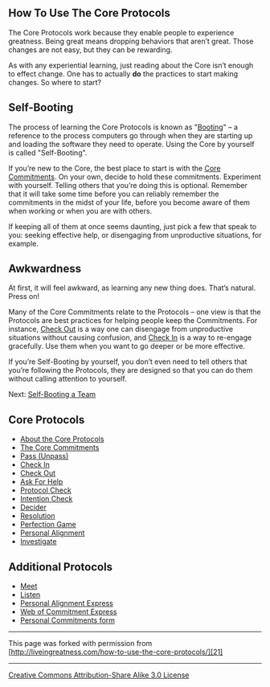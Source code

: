 

## How To Use The Core Protocols

The Core Protocols work because they enable people to experience greatness. 
Being great means dropping behaviors that aren’t great. Those changes are not 
easy, but they can be rewarding.

As with any experiential learning, just reading about the Core isn’t enough 
to effect change. One has to actually **do** the practices to start making 
changes. So where to start?

## Self-Booting

The process of learning the Core Protocols is known as "[Booting][1]" – a reference 
to the process computers go through when they are starting up and loading the 
software they need to operate. Using the Core by yourself is called "Self-Booting". 

If you’re new to the Core, the best place to start is with the [Core Commitments][2]. 
On your own, decide to hold these commitments. Experiment with yourself. Telling 
others that you’re doing this is optional. Remember that it will take some 
time before you can reliably remember the commitments in the midst of your 
life, before you become aware of them when working or when you are with others. 

If keeping all of them at once seems daunting, just pick a few that speak to 
you: seeking effective help, or disengaging from unproductive situations, for 
example.

## Awkwardness

At first, it will feel awkward, as learning any new thing does. That’s natural. 
Press on!

Many of the Core Commitments relate to the Protocols – one view is that the 
Protocols are best practices for helping people keep the Commitments. For instance, 
[Check Out][3] is a way one can disengage from unproductive situations without 
causing confusion, and [Check In][4] is a way to re-engage gracefully. Use 
them when you want to go deeper or be more effective.

If you’re Self-Booting by yourself, you don’t even need to tell others that 
you’re following the Protocols, they are designed so that you can do them without 
calling attention to yourself.

Next: [Self-Booting a Team][5]

## Core Protocols

* [About the Core Protocols][6]
* [The Core Commitments][2]
* [Pass (Unpass)][7]
* [Check In][4]
* [Check Out][3]
* [Ask For Help][8]
* [Protocol Check][9]
* [Intention Check][10]
* [Decider][11]
* [Resolution][12]
* [Perfection Game][13]
* [Personal Alignment][14]
* [Investigate][15]

## Additional Protocols

* [Meet][16]
* [Listen][17]
* [Personal Alignment Express][18]
* [Web of Commitment Express][19]
* [Personal Commitments form][20]

----

This page was forked with permission from [http://liveingreatness.com/how-to-use-the-core-protocols/][21]

----

[Creative Commons Attribution-Share Alike 3.0 License][22]

[1]: http://en.wikipedia.org/wiki/Booting
[2]: core-protocols-the-core-commitments
[3]: core-protocols-check-out
[4]: core-protocols-check-in
[5]: core-protocols-and-your-team
[6]: core-protocols
[7]: core-protocols-pass-unpass
[8]: core-protocols-ask-for-help
[9]: core-protocols-protocol-check
[10]: core-protocols-intention-check
[11]: core-protocols-decider
[12]: core-protocols-resolution
[13]: core-protocols-perfection-game
[14]: core-protocols-personal-alignment
[15]: core-protocols-investigate
[16]: additional-protocols-meet
[17]: http://liveingreatness.com/additional-protocols/listen/
[18]: http://liveingreatness.com/additional-protocols/personal-alignment-express/
[19]: http://liveingreatness.com/additional-protocols/web-of-commitment-express/
[20]: http://liveingreatness.com/additional-protocols/personal-commitments-form/
[21]: http://liveingreatness.com/how-to-use-the-core-protocols/
[22]: http://creativecommons.org/licenses/by-sa/3.0/us/